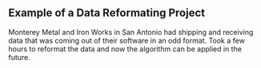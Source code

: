 ## Example of a Data Reformating Project
Monterey Metal and Iron Works in San Antonio had shipping and receiving data that was coming out of their software in an odd format. Took a few hours to reformat the data and now the algorithm can be applied in the future. 
